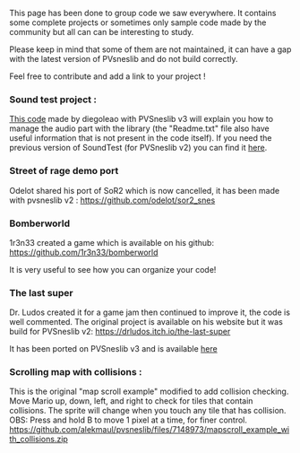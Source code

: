 This page has been done to group code we saw everywhere. It contains some complete projects or sometimes only sample code made by the community but all can can be interesting to study.

Please keep in mind that some of them are not maintained, it can have a gap with the latest version of PVsneslib and do not build correctly.

Feel free to contribute and add a link to your project !

### Sound test project :

[This code](https://github.com/alekmaul/pvsneslib/files/6565523/SoundTest_ByDiegoLeao_PvsneslibV3.zip) made by diegoleao with PVSneslib v3 will explain you how to manage the audio part with the library (the "Readme.txt" file also have useful information that is not present in the code itself). 
If you need the previous version of SoundTest (for PVSneslib v2) you can find it [here](https://github.com/alekmaul/pvsneslib/files/5396843/SoundTest_ByDiegoLeao.zip).


### Street of rage demo port

Odelot shared his port of SoR2 which is now cancelled, it has been made with pvsneslib v2 : https://github.com/odelot/sor2_snes

### Bomberworld

1r3n33 created a game which is available on his github: https://github.com/1r3n33/bomberworld

It is very useful to see how you can organize your code!

### The last super

Dr. Ludos created it for a game jam then continued to improve it, the code is well commented. The original project is available on his website but it was build for PVSneslib v2: https://drludos.itch.io/the-last-super

It has been ported on PVSneslib v3 and is available [here](https://github.com/alekmaul/pvsneslib/files/6556286/TheLastSuper_sourcecode.zip)

### Scrolling map with collisions :

This is the original "map scroll example" modified to add collision checking. Move Mario up, down, left, and right to check for tiles that contain collisions. The sprite will change when you touch any tile that has collision. OBS: Press and hold B to move 1 pixel at a time, for finer control.
https://github.com/alekmaul/pvsneslib/files/7148973/mapscroll_example_with_collisions.zip